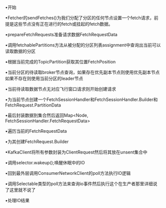  


•开始

•Fetcher的sendFetches()为我们分配了分区的任何节点设置一个fetch请求，前提是这些节点没有正在进行的fetch或挂起的fetch数据。

•prepareFetchRequests准备请求数据FetchRequestData

•调用fetchablePartitions方法从被分配的分区列表assignment中查询出当前可以读取数据的分区

•根据当前完成的TopicPartition获取其位置FetchPosition

•当前分区的待读取broker节点查询，如果存在优先副本节点则使用优先副本节点如果不存在则使用当前分区的leader节点

•当前待读取数据节点无对应飞行窗口请求则开始创建请求

•为当前节点创建一个FetchSessionHandler和FetchSessionHandler.Builder和FetchRequest.PartitionData

•最后封装数据到集合然后返回Map<Node, FetchSessionHandler.FetchRequestData>

•遍历当前的FetchRequestData

•为其创建FetchRequest.Builder 

•KafkaClient将所有参数封装为ClientRequest然后将其放在unsent集合中

•调用selector.wakeup();唤醒休眠中的IO

•回到最外层调用ConsumerNetworkClient的poll方法执行IO逻辑

•调用Selectable类型的poll方法来查询io事件然后执行这个在生产者那里详细说了这里就不说了

•处理IO结果